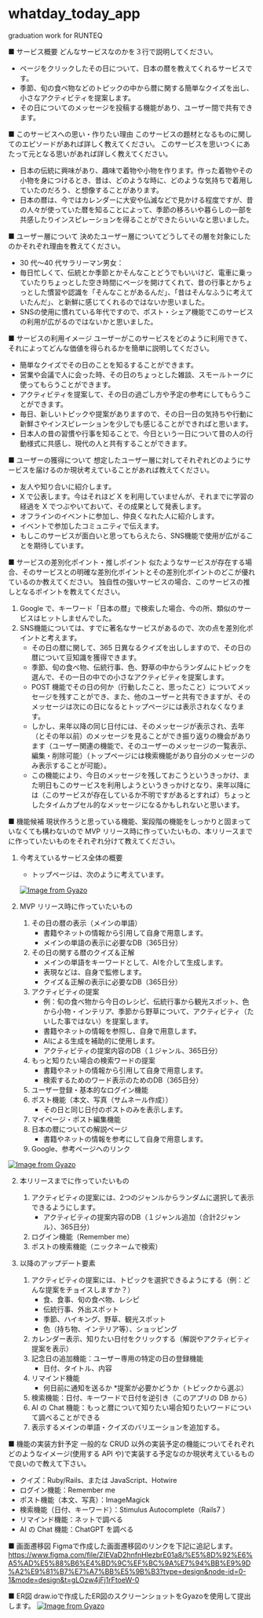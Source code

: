 # whatday_today_app

graduation work for RUNTEQ

■ サービス概要
どんなサービスなのかを３行で説明してください。

- ページをクリックしたその日について、日本の暦を教えてくれるサービスです。
- 季節、旬の食べ物などのトピックの中から暦に関する簡単なクイズを出し、小さなアクティビティを提案します。
- その日についてのメッセージを投稿する機能があり、ユーザー間で共有できます。

■ このサービスへの思い・作りたい理由
このサービスの題材となるものに関してのエピソードがあれば詳しく教えてください。
このサービスを思いつくにあたって元となる思いがあれば詳しく教えてください。

- 日本の伝統に興味があり、趣味で着物や小物を作ります。作った着物やその小物を身につけるとき、昔は、どのような時に、どのような気持ちで着用していたのだろう、と想像することがあります。
- 日本の暦は、今ではカレンダーに大安や仏滅などで見かける程度ですが、昔の人々が使っていた暦を知ることによって、季節の移ろいや暮らしの一部を共感したりインスピレーションを得ることができたらいいなと思いました。

■ ユーザー層について
決めたユーザー層についてどうしてその層を対象にしたのかそれぞれ理由を教えてください。

- 30 代〜40 代サラリーマン男女：
- 毎日忙しくて、伝統とか季節とかそんなことどうでもいいけど、電車に乗っていたりちょっとした空き時間にページを開けてくれて、昔の行事とかちょっとした慣習や認識を「そんなことがあるんだ」、「昔はそんなふうに考えていたんだ」、と新鮮に感じてくれるのではないか思いました。
- SNSの使用に慣れている年代ですので、ポスト・シェア機能でこのサービスの利用が広がるのではないかと思いました。


■ サービスの利用イメージ
ユーザーがこのサービスをどのように利用できて、それによってどんな価値を得られるかを簡単に説明してください。

- 簡単なクイズでその日のことを知るすることができます。
- 営業や会議で人に会った時、その日のちょっとした雑談、スモールトークに使ってもらうことができます。
- アクティビティを提案して、その日の過ごし方や予定の参考にしてもらうことができます。
- 毎日、新しいトピックや提案がありますので、その日一日の気持ちや行動に新鮮さやインスピレーションを少しでも感じることができればと思います。
- 日本人の昔の習慣や行事を知ることで、今日という一日について昔の人の行動様式に共感し、現代の人と共有することができます。

■ ユーザーの獲得について
想定したユーザー層に対してそれぞれどのようにサービスを届けるのか現状考えていることがあれば教えてください。

- 友人や知り合いに紹介します。
- X で公表します。今はそれほど X を利用していませんが、それまでに学習の経過を X でつぶやいておいて、その成果として発表します。
- オフラインのイベントに参加し、仲良くなれた人に紹介します。
- イベントで参加したコミュニティで伝えます。
- もしこのサービスが面白いと思ってもらえたら、SNS機能で使用が広がることを期待しています。

■ サービスの差別化ポイント・推しポイント
似たようなサービスが存在する場合、そのサービスとの明確な差別化ポイントとその差別化ポイントのどこが優れているのか教えてください。
独自性の強いサービスの場合、このサービスの推しとなるポイントを教えてください。

1. Google で、キーワード「日本の暦」で検索した場合、今の所、類似のサービスはヒットしませんでした。
2. SNS機能については、すでに著名なサービスがあるので、次の点を差別化ポイントと考えます。
    - その日の暦に関して、365 日異なるクイズを出ししますので、その日の暦について豆知識を獲得できます。
    - 季節、旬の食べ物、伝統行事、色、野草の中からランダムにトピックを選んで、その一日の中での小さなアクティビティを提案します。
    - POST 機能でその日の何か（行動したこと、思ったこと）についてメッセージを残すことができ、また、他のユーザーと共有できますが、そのメッセージは次にの日になるとトップページには表示されなくなります。
    - しかし、来年以降の同じ日付には、そのメッセージが表示され、去年（とその年以前）のメッセージを見ることができ振り返りの機会があります（ユーザー関連の機能で、そのユーザーのメッセージの一覧表示、編集・削除可能）（トップページには検索機能があり自分のメッセージのみ表示することが可能）。
    - この機能により、今日のメッセージを残しておこうというきっかけ、また明日もこのサービスを利用しようというきっかけとなり、来年以降には（このサービスが存在しているか不明ですがあるとすれば）ちょっとしたタイムカプセル的なメッセージになるかもしれないと思います。

■ 機能候補
現状作ろうと思っている機能、案段階の機能をしっかりと固まっていなくても構わないので MVP リリース時に作っていたいもの、本リリースまでに作っていたいものをそれぞれ分けて教えてください。

1. 今考えているサービス全体の概要
    - トップページは、次のように考えています。

    [![Image from Gyazo](https://i.gyazo.com/addb3c8ac5b509bbdfb5295305f182da.png)](https://gyazo.com/addb3c8ac5b509bbdfb5295305f182da)

2. MVP リリース時に作っていたいもの
   1. その日の暦の表示（メインの単語）
      - 書籍やネットの情報から引用して自身で用意します。
      - メインの単語の表示に必要なDB（365日分）
   2. その日の関する暦のクイズ＆正解
      - メインの単語をキーワードとして、AIを介して生成します。
      - 表現などは、自身で監修します。
      - クイズ＆正解の表示に必要なDB（365日分）
   3. アクティビティの提案
      - 例：旬の食べ物から今日のレシピ、伝統行事から観光スポット、色から小物・インテリア、季節から野草について、アクティビティ（たいした事ではない）を提案します。
      - 書籍やネットの情報を参照し、自身で用意します。
      - AIによる生成を補助的に使用します。
      - アクティビティの提案内容のDB（１ジャンル、365日分）
   4. もっと知りたい場合の検索ワードの提案
      - 書籍やネットの情報から引用して自身で用意します。
      - 検索するためのワード表示のためのDB（365日分）
   5. ユーザー登録・基本的なログイン機能
   6. ポスト機能（本文、写真（サムネール作成））
      - その日と同じ日付のポストのみを表示します。
   7. マイページ・ポスト編集機能
   8. 日本の暦についての解説ページ
      - 書籍やネットの情報を参考にして自身で用意します。
   9. Google、参考ページへのリンク

[![Image from Gyazo](https://i.gyazo.com/8a2de66f2a8369ee75b16b28870643fb.png)](https://gyazo.com/8a2de66f2a8369ee75b16b28870643fb)

2. 本リリースまでに作っていたいもの
   1. アクティビティの提案には、2つのジャンルからランダムに選択して表示できるようにします。
      - アクティビティの提案内容のDB（１ジャンル追加（合計2ジャンル）、365日分）
   2. ログイン機能（Remember me）
   3. ポストの検索機能（ニックネームで検索）

3. 以降のアップデート要素
   1. アクティビティの提案には、トピックを選択できるようにする（例：どんな提案をチョイスしますか？）
      - 食、食事、旬の食べ物、レシピ
      - 伝統行事、外出スポット
      - 季節、ハイキング、野草、観光スポット
      - 色（持ち物、インテリア等）、ショッピング
   3. カレンダー表示、知りたい日付をクリックする（解説やアクティビティ提案を表示）
   4. 記念日の追加機能：ユーザー専用の特定の日の登録機能
      - 日付、タイトル、内容
   5. リマインド機能
      - 何日前に通知を送るか \*提案が必要かどうか（トピックから選ぶ）
   6. 検索機能：日付、キーワードで日付を逆引き（このアプリの DB から）
   7. AI の Chat 機能：もっと暦について知りたい場合知りたいワードについて調べることができる
   8. 表示するメインの単語・クイズのバリエーションを追加する。


■ 機能の実装方針予定
一般的な CRUD 以外の実装予定の機能についてそれぞれどのようなイメージ(使用する API や)で実装する予定なのか現状考えているもので良いので教えて下さい。

- クイズ：Ruby/Rails、または JavaScript、Hotwire
- ログイン機能：Remember me
- ポスト機能（本文、写真）：ImageMagick
- 検索機能（日付、キーワード）：Stimulus Autocomplete（Rails7 ）
- リマインド機能：ネットで調べる
- AI の Chat 機能：ChatGPT を調べる

■ 画面遷移図
Figmaで作成した画面遷移図のリンクを下記に追記します。
https://www.figma.com/file/ZIEVaD2hnfnHlezbrE01a8/%E5%8D%92%E6%A5%AD%E5%88%B6%E4%BD%9C%EF%BC%9A%E7%94%BB%E9%9D%A2%E9%81%B7%E7%A7%BB%E5%9B%B3?type=design&node-id=0-1&mode=design&t=gLOzw4jFj1rFtoeW-0

■ ER図
draw.ioで作成したER図のスクリーンショットをGyazoを使用して提出します。
[![Image from Gyazo](https://i.gyazo.com/2cf1d089123b97e28b3b16dc7e53673c.png)](https://gyazo.com/2cf1d089123b97e28b3b16dc7e53673c)